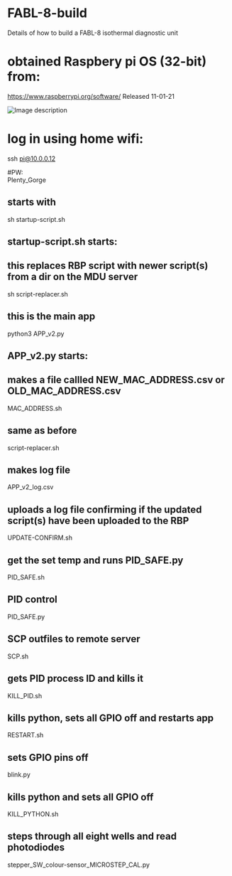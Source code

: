 # FABL-8-build  
Details of how to build a FABL-8 isothermal diagnostic unit  

# obtained Raspbery pi OS (32-bit) from:
https://www.raspberrypi.org/software/
Released 11-01-21



![Image description](https://github.com/abuultjens/FABL-8-build/blob/main/FABL-8_schematic.png)





# log in using home wifi:  
ssh pi@10.0.0.12  

#PW:  
Plenty_Gorge  

## starts with  
sh startup-script.sh  

## startup-script.sh starts:  
## this replaces RBP script with newer script(s) from a dir on the MDU server  
sh script-replacer.sh  
## this is the main app  
python3 APP_v2.py  

## APP_v2.py starts:  
## makes a file callled NEW_MAC_ADDRESS.csv or OLD_MAC_ADDRESS.csv  
MAC_ADDRESS.sh  
## same as before  
script-replacer.sh  
## makes log file  
APP_v2_log.csv  
## uploads a log file confirming if the updated script(s) have been uploaded to the RBP  
UPDATE-CONFIRM.sh  
## get the set temp and runs PID_SAFE.py  
PID_SAFE.sh  
## PID control  
PID_SAFE.py  
## SCP outfiles to remote server  
SCP.sh  
## gets PID process ID and kills it  
KILL_PID.sh  
## kills python, sets all GPIO off and restarts app  
RESTART.sh  
## sets GPIO pins off  
blink.py  
## kills python and sets all GPIO off  
KILL_PYTHON.sh  
## steps through all eight wells and read photodiodes  
stepper_SW_colour-sensor_MICROSTEP_CAL.py  









